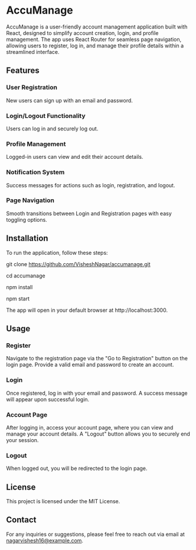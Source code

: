 # AccuManage

AccuManage is a user-friendly account management application built with React, designed to simplify account creation, login, and profile management. The app uses React Router for seamless page navigation, allowing users to register, log in, and manage their profile details within a streamlined interface.

## Features

### User Registration
New users can sign up with an email and password.

### Login/Logout Functionality
Users can log in and securely log out.

### Profile Management 
Logged-in users can view and edit their account details.

### Notification System
Success messages for actions such as login, registration, and logout.

### Page Navigation
Smooth transitions between Login and Registration pages with easy toggling options.

## Installation
To run the application, follow these steps:

git clone https://github.com/VisheshNagar/accumanage.git

cd accumanage

npm install

npm start

The app will open in your default browser at http://localhost:3000.

## Usage
### Register
Navigate to the registration page via the "Go to Registration" button on the login page. Provide a valid email and password to create an account.

### Login
Once registered, log in with your email and password. A success message will appear upon successful login.

### Account Page
After logging in, access your account page, where you can view and manage your account details. A "Logout" button allows you to securely end your session.

### Logout
When logged out, you will be redirected to the login page.

## License
This project is licensed under the MIT License.

## Contact
For any inquiries or suggestions, please feel free to reach out via email at nagarvishesh16@example.com.
